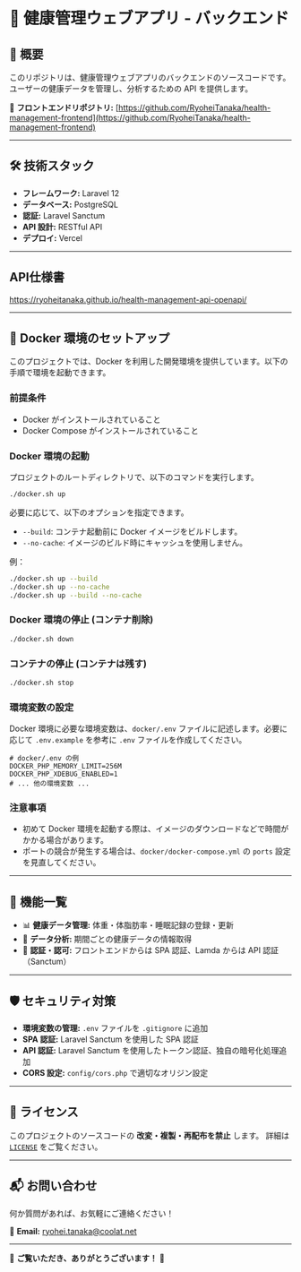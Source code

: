 # 🏥 健康管理ウェブアプリ - バックエンド

## 📌 概要

このリポジトリは、健康管理ウェブアプリのバックエンドのソースコードです。
ユーザーの健康データを管理し、分析するための API を提供します。

🔗 **フロントエンドリポジトリ:** [https://github.com/RyoheiTanaka/health-management-frontend](https://github.com/RyoheiTanaka/health-management-frontend)

---

## 🛠 技術スタック

-   **フレームワーク:** Laravel 12
-   **データベース:** PostgreSQL
-   **認証:** Laravel Sanctum
-   **API 設計:** RESTful API
-   **デプロイ:** Vercel

---

## API仕様書

https://ryoheitanaka.github.io/health-management-api-openapi/

---

## 🔧 Docker 環境のセットアップ

このプロジェクトでは、Docker を利用した開発環境を提供しています。以下の手順で環境を起動できます。

### 前提条件

-   Docker がインストールされていること
-   Docker Compose がインストールされていること

### Docker 環境の起動

プロジェクトのルートディレクトリで、以下のコマンドを実行します。

```bash
./docker.sh up
```

必要に応じて、以下のオプションを指定できます。

-   `--build`: コンテナ起動前に Docker イメージをビルドします。
-   `--no-cache`: イメージのビルド時にキャッシュを使用しません。

例：

```bash
./docker.sh up --build
./docker.sh up --no-cache
./docker.sh up --build --no-cache
```

### Docker 環境の停止 (コンテナ削除)

```bash
./docker.sh down
```

### コンテナの停止 (コンテナは残す)

```bash
./docker.sh stop
```

### 環境変数の設定

Docker 環境に必要な環境変数は、`docker/.env` ファイルに記述します。必要に応じて `.env.example` を参考に `.env` ファイルを作成してください。

```
# docker/.env の例
DOCKER_PHP_MEMORY_LIMIT=256M
DOCKER_PHP_XDEBUG_ENABLED=1
# ... 他の環境変数 ...
```

### 注意事項

-   初めて Docker 環境を起動する際は、イメージのダウンロードなどで時間がかかる場合があります。
-   ポートの競合が発生する場合は、`docker/docker-compose.yml` の `ports` 設定を見直してください。

---

## 📂 機能一覧

-   📊 **健康データ管理:** 体重・体脂肪率・睡眠記録の登録・更新
-   📅 **データ分析:** 期間ごとの健康データの情報取得
-   🔑 **認証・認可:** フロントエンドからは SPA 認証、Lamda からは API 認証（Sanctum）

---

## 🛡 セキュリティ対策

-   **環境変数の管理:** `.env` ファイルを `.gitignore` に追加
-   **SPA 認証:** Laravel Sanctum を使用した SPA 認証
-   **API 認証:** Laravel Sanctum を使用したトークン認証、独自の暗号化処理追加
-   **CORS 設定:** `config/cors.php` で適切なオリジン設定

---

## 📝 ライセンス

このプロジェクトのソースコードの **改変・複製・再配布を禁止** します。
詳細は [`LICENSE`](./LICENSE) をご覧ください。

---

## 📬 お問い合わせ

何か質問があれば、お気軽にご連絡ください！

📧 **Email:** ryohei.tanaka@coolat.net

---

🚀 **ご覧いただき、ありがとうございます！** 🙌
